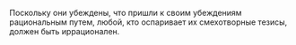 Поскольку они убеждены, что пришли к своим убеждениям рациональным путем, любой, кто оспаривает их смехотворные тезисы, должен быть иррационален.
